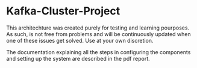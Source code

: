 # Kafka-Cluster-Project

This architechture was created purely for testing and learning pourposes.
As such, is not free from problems and will be continuously updated when one of these issues get solved.
Use at your own discretion.


The documentation explaining all the steps in configuring the components and setting up the system are described in the pdf report.
